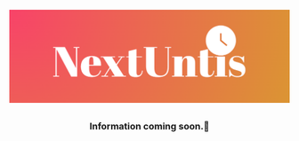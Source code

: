 <p align="center">
  <img src="https://raw.githubusercontent.com/tschuerti/nextuntis/refs/heads/main/src/media/logofulltextbg.png" />
</p>

##

<h3 align="center">Information coming soon.🙂</p>